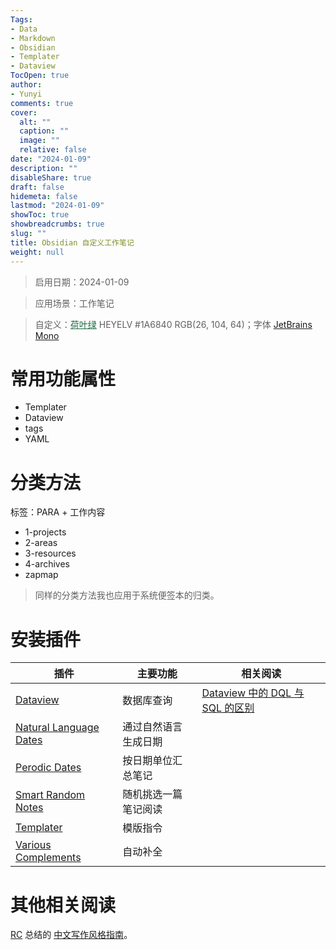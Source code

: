 ```yaml
---
Tags:
- Data
- Markdown
- Obsidian
- Templater
- Dataview
TocOpen: true
author:
- Yunyi
comments: true
cover:
  alt: ""
  caption: ""
  image: ""
  relative: false
date: "2024-01-09"
description: ""
disableShare: true
draft: false
hidemeta: false
lastmod: "2024-01-09"
showToc: true
showbreadcrumbs: true
slug: ""
title: Obsidian 自定义工作笔记
weight: null
---
```


> 启用日期：2024-01-09 

> 应用场景：工作笔记

> 自定义：<a href="https://color-term.com/color/heyelv-1a6840/" style="color: #1A6840 !important;">荷叶绿</a> HEYELV #1A6840 RGB(26, 104, 64)；字体 [JetBrains Mono](https://www.jetbrains.com/lp/mono/)

# 常用功能属性
- Templater
- Dataview
- tags
- YAML 

# 分类方法
标签：PARA + 工作内容 
- 1-projects
- 2-areas
- 3-resources
- 4-archives
- zapmap

> 同样的分类方法我也应用于系统便签本的归类。

# 安装插件
| 插件| 主要功能 | 相关阅读 |
|---|---|--|
| [Dataview](obsidian://show-plugin?id=dataview) | 数据库查询 | [Dataview 中的 DQL 与 SQL 的区别](https://pkmer.cn/Pkmer-Docs/10-obsidian/obsidian社区插件/dataview/dataview基本语法/31---dql-与-sql-的异同/) |
| [Natural Language Dates](obsidian://show-plugin?id=nldates-obsidian) | 通过自然语言生成日期 |
| [Perodic Dates](obsidian://show-plugin?id=periodic-notes) | 按日期单位汇总笔记 |
| [Smart Random Notes](obsidian://show-plugin?id=smart-random-note) | 随机挑选一篇笔记阅读 |
| [Templater](obsidian://show-plugin?id=templater-obsidian) | 模版指令 |
| [Various Complements](obsidian://show-plugin?id=various-complements) | 自动补全 |

# 其他相关阅读
[RC](https://stdrc.cc) 总结的 [中文写作风格指南](https://stdrc.cc/style-guides/chinese)。